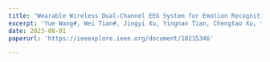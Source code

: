 ```yaml
---
title: "Wearable Wireless Dual-Channel EEG System for Emotion Recognition Based on Machine Learning"
excerpt: 'Yue Wang#, Wei Tian#, Jingyi Xu, Yingnan Tian, Chengtao Xu, **Biao Ma**, Qing Hao, Chao Zhao* and Hong Liu.**IEEE Sens. J.** 2023, doi: 10.1109/JSEN.2023.3303441. '
date: 2023-08-01
paperurl: 'https://ieeexplore.ieee.org/document/10215346'

---
```


